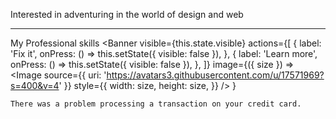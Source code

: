 <!-- ### Hi there 👋
 -->
<!--
**seyedmohammadhoseini/seyedmohammadhoseini** is a ✨ _special_ ✨ repository because its `README.md` (this file) appears on your GitHub profile.

Here are some ideas to get you started:

- 🔭 I’m currently working on ...
- 🌱 I’m currently learning ...
- 👯 I’m looking to collaborate on ...
- 🤔 I’m looking for help with ...
- 💬 Ask me about ...
- 📫 How to reach me: ...
- 😄 Pronouns: ...
- ⚡ Fun fact: ...
-->

<!-- [![Top Langs](https://github-readme-stats.vercel.app/api/top-langs/?username=anuraghazra&layout=compact)](https://github.com/anuraghazra/github-readme-stats)
<br>
<img src='https://s2.uupload.ir/files/download_jey.jpg' alt="banner"></img> -->
 

  <P >Interested in adventuring in the world of design and web</p>

<hr/>

 My Professional skills
 <Banner
    visible={this.state.visible}
    actions={[
      {
        label: 'Fix it',
        onPress: () => this.setState({ visible: false }),
      },
      {
        label: 'Learn more',
        onPress: () => this.setState({ visible: false }),
      },
    ]}
    image={({ size }) =>
      <Image
        source={{ uri: 'https://avatars3.githubusercontent.com/u/17571969?s=400&v=4' }}
        style={{
          width: size,
          height: size,
        }}
      />
    }
  >
    There was a problem processing a transaction on your credit card.
  </Banner>

